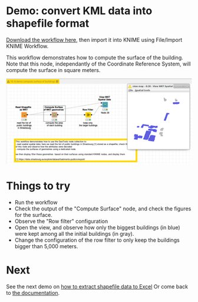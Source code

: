 # Demo: convert KML data into shapefile format

[Download the workflow here](6_demo_compute_surface_of_buildings.knwf), then import it into KNIME using File/Import KNIME Workflow. 

This workflow demonstrates how to compute the surface of the building.
Note that this node, independantly of the Coordinate Reference System, will compute the surface in square meters.

![Capture](capture.png)

# Things to try

* Run the workflow
* Check the output of the "Compute Surface" node, and check the figures for the surface.
* Observe the "Row filter" configuration 
* Open the view, and observe how only the biggest buildings (in blue) were kept among all the initial buildings (in gray).
* Change the configuration of the row filter to only keep the buildings bigger than 5,000 meters. 

# Next

See the next demo on [how to extract shapefile data to Excel](pages/7_extract_attributes_excel/index.md)
Or come back to [the documentation](../../).